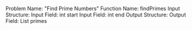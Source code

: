 Problem Name: "Find Prime Numbers"
Function Name: findPrimes
Input Structure:
Input Field: int start
Input Field: int end
Output Structure:
Output Field: List<int> primes

